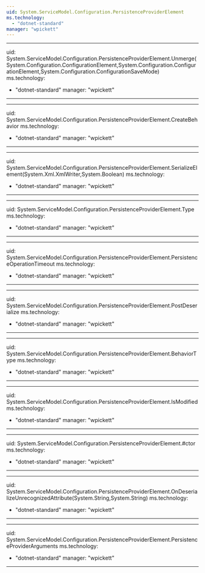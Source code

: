 ```yaml
---
uid: System.ServiceModel.Configuration.PersistenceProviderElement
ms.technology: 
  - "dotnet-standard"
manager: "wpickett"
---
```


---
uid: System.ServiceModel.Configuration.PersistenceProviderElement.Unmerge(System.Configuration.ConfigurationElement,System.Configuration.ConfigurationElement,System.Configuration.ConfigurationSaveMode)
ms.technology: 
  - "dotnet-standard"
manager: "wpickett"
---

---
uid: System.ServiceModel.Configuration.PersistenceProviderElement.CreateBehavior
ms.technology: 
  - "dotnet-standard"
manager: "wpickett"
---

---
uid: System.ServiceModel.Configuration.PersistenceProviderElement.SerializeElement(System.Xml.XmlWriter,System.Boolean)
ms.technology: 
  - "dotnet-standard"
manager: "wpickett"
---

---
uid: System.ServiceModel.Configuration.PersistenceProviderElement.Type
ms.technology: 
  - "dotnet-standard"
manager: "wpickett"
---

---
uid: System.ServiceModel.Configuration.PersistenceProviderElement.PersistenceOperationTimeout
ms.technology: 
  - "dotnet-standard"
manager: "wpickett"
---

---
uid: System.ServiceModel.Configuration.PersistenceProviderElement.PostDeserialize
ms.technology: 
  - "dotnet-standard"
manager: "wpickett"
---

---
uid: System.ServiceModel.Configuration.PersistenceProviderElement.BehaviorType
ms.technology: 
  - "dotnet-standard"
manager: "wpickett"
---

---
uid: System.ServiceModel.Configuration.PersistenceProviderElement.IsModified
ms.technology: 
  - "dotnet-standard"
manager: "wpickett"
---

---
uid: System.ServiceModel.Configuration.PersistenceProviderElement.#ctor
ms.technology: 
  - "dotnet-standard"
manager: "wpickett"
---

---
uid: System.ServiceModel.Configuration.PersistenceProviderElement.OnDeserializeUnrecognizedAttribute(System.String,System.String)
ms.technology: 
  - "dotnet-standard"
manager: "wpickett"
---

---
uid: System.ServiceModel.Configuration.PersistenceProviderElement.PersistenceProviderArguments
ms.technology: 
  - "dotnet-standard"
manager: "wpickett"
---
